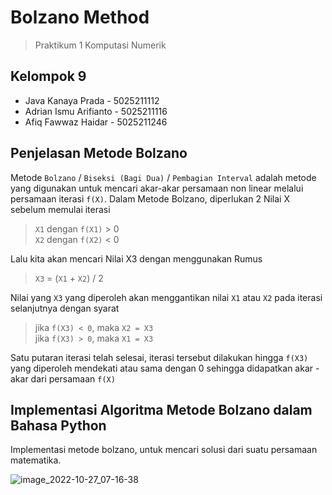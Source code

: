 # Bolzano Method

> Praktikum 1 Komputasi Numerik

## **Kelompok 9**
- Java Kanaya Prada - 5025211112
- Adrian Ismu Arifianto - 5025211116
- Afiq Fawwaz Haidar - 5025211246

## Penjelasan Metode Bolzano
Metode `Bolzano` / `Biseksi (Bagi Dua)` / `Pembagian Interval` adalah metode yang digunakan untuk mencari akar-akar persamaan non linear melalui persamaan iterasi `f(X)`. Dalam Metode Bolzano, diperlukan 2 Nilai X sebelum memulai iterasi

> `X1` dengan `f(X1)` > 0\
`X2` dengan `f(X2)` < 0

Lalu kita akan mencari Nilai X3 dengan menggunakan Rumus

>`X3` = (`X1` + `X2`) / 2

Nilai yang `X3` yang diperoleh akan menggantikan nilai `X1` atau `X2` pada iterasi selanjutnya dengan syarat

> jika `f(X3) < 0`, maka `X2 = X3`\
jika `f(X3) > 0`, maka `X1 = X3`

Satu putaran iterasi telah selesai, iterasi tersebut dilakukan hingga `f(X3)` yang diperoleh  mendekati atau sama dengan 0 sehingga didapatkan akar - akar dari persamaan `f(X)`

## Implementasi Algoritma Metode Bolzano dalam Bahasa Python






Implementasi metode bolzano, untuk mencari solusi dari suatu persamaan matematika.

![image_2022-10-27_07-16-38](https://user-images.githubusercontent.com/87474722/198162620-5c12e87b-78bc-43b6-923c-d787b75d11f6.png)
